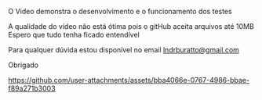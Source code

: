 O Video demonstra o desenvolvimento e o funcionamento dos testes

A qualidade do vídeo não está ótima pois o gitHub aceita arquivos até 10MB
Espero que tudo tenha ficado entendível

Para qualquer dúvida estou disponível no email
lndrburatto@gmail.com

Obrigado

https://github.com/user-attachments/assets/bba4066e-0767-4986-bbae-f89a271b3003

